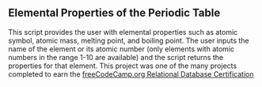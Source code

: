 ## Elemental Properties of the Periodic Table
This script provides the user with elemental properties such as atomic symbol, atomic mass, melting point, and boiling point. The user inputs the name of the element or its atomic number (only elements with atomic numbers in the range 1-10 are available) and the script returns the properties for that element.
This project was one of the many projects completed to earn the [freeCodeCamp.org Relational Database Certification](https://www.freecodecamp.org/learn/relational-database)
